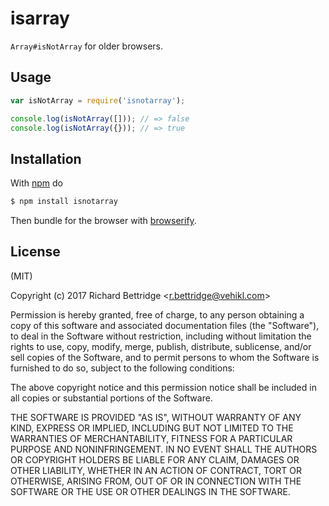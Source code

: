 
# isarray

`Array#isNotArray` for older browsers.

## Usage

```js
var isNotArray = require('isnotarray');

console.log(isNotArray([])); // => false
console.log(isNotArray({})); // => true
```

## Installation

With [npm](https://npmjs.org) do

```bash
$ npm install isnotarray
```

Then bundle for the browser with
[browserify](https://github.com/substack/node-browserify).

## License

(MIT)

Copyright (c) 2017 Richard Bettridge &lt;r.bettridge@vehikl.com&gt;

Permission is hereby granted, free of charge, to any person obtaining a copy of
this software and associated documentation files (the "Software"), to deal in
the Software without restriction, including without limitation the rights to
use, copy, modify, merge, publish, distribute, sublicense, and/or sell copies
of the Software, and to permit persons to whom the Software is furnished to do
so, subject to the following conditions:

The above copyright notice and this permission notice shall be included in all
copies or substantial portions of the Software.

THE SOFTWARE IS PROVIDED "AS IS", WITHOUT WARRANTY OF ANY KIND, EXPRESS OR
IMPLIED, INCLUDING BUT NOT LIMITED TO THE WARRANTIES OF MERCHANTABILITY,
FITNESS FOR A PARTICULAR PURPOSE AND NONINFRINGEMENT. IN NO EVENT SHALL THE
AUTHORS OR COPYRIGHT HOLDERS BE LIABLE FOR ANY CLAIM, DAMAGES OR OTHER
LIABILITY, WHETHER IN AN ACTION OF CONTRACT, TORT OR OTHERWISE, ARISING FROM,
OUT OF OR IN CONNECTION WITH THE SOFTWARE OR THE USE OR OTHER DEALINGS IN THE
SOFTWARE.
